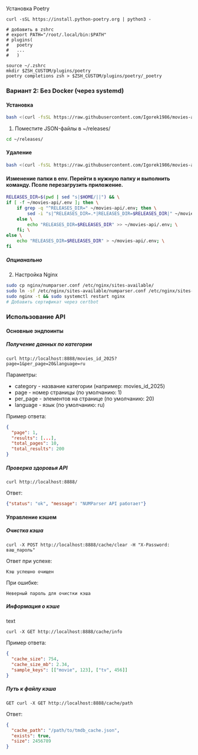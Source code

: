 Установка Poetry
```Shell
curl -sSL https://install.python-poetry.org | python3 -

# добавить в zshrc 
# export PATH="/root/.local/bin:$PATH"
# plugins(
#	poetry
#	...
#	)

source ~/.zshrc
mkdir $ZSH_CUSTOM/plugins/poetry
poetry completions zsh > $ZSH_CUSTOM/plugins/poetry/_poetry
```

### Вариант 2: Без Docker (через systemd)

####  Установка
```bash
bash <(curl -fsSL https://raw.githubusercontent.com/Igorek1986/movies-api/main/scripts/install-movies-api.sh)
```

1. Поместите JSON-файлы в ~/releases/
```bash
cd ~/releases/
```
#### Удаление
```bash
bash <(curl -fsSL https://raw.githubusercontent.com/Igorek1986/movies-api/main/scripts/uninstall-movies-api.sh)
```


#### Изменение папки в env. Перейти в нужную папку и выполнить команду. Псоле перезагрузить приложение. 
```bash
RELEASES_DIR=$(pwd | sed "s|$HOME/||") && \
if [ -f ~/movies-api/.env ]; then \
    if grep -q "^RELEASES_DIR=" ~/movies-api/.env; then \
        sed -i "s|^RELEASES_DIR=.*|RELEASES_DIR=$RELEASES_DIR|" ~/movies-api/.env; \
    else \
        echo "RELEASES_DIR=$RELEASES_DIR" >> ~/movies-api/.env; \
    fi; \
else \
    echo "RELEASES_DIR=$RELEASES_DIR" > ~/movies-api/.env; \
fi
```

##### Опцианально
2. Настройка Nginx
```bash
sudo cp nginx/numparser.conf /etc/nginx/sites-available/
sudo ln -sf /etc/nginx/sites-available/numparser.conf /etc/nginx/sites-enabled/
sudo nginx -t && sudo systemctl restart nginx
# Добавить сертификат через certbot
```

### Использование API
#### Основные эндпоинты
##### Получение данных по категории


```
curl http://localhost:8888/movies_id_2025?page=1&per_page=20&language=ru
```
Параметры:

* category - название категории (например: movies_id_2025)
* page - номер страницы (по умолчанию: 1)
* per_page - элементов на странице (по умолчанию: 20)
* language - язык (по умолчанию: ru)

Пример ответа:

```json
{
  "page": 1,
  "results": [...],
  "total_pages": 10,
  "total_results": 200
}
```
##### Проверка здоровья API


```
curl http://localhost:8888/
```  
Ответ:

```json
{"status": "ok", "message": "NUMParser API работает"}
```  

#### Управление кэшем
##### Очистка кэша


```
curl -X POST http://localhost:8888/cache/clear -H "X-Password: ваш_пароль"
```

Ответ при успехе:

```
Кэш успешно очищен

```

При ошибке:


```
Неверный пароль для очистки кэша
```


##### Информация о кэше

text
```
curl -X GET http://localhost:8888/cache/info
```
Пример ответа:

```json
{
  "cache_size": 754,
  "cache_size_mb": 2.34,
  "sample_keys": [["movie", 123], ["tv", 456]]
}
```

##### Путь к файлу кэша


```
GET curl -X GET http://localhost:8888/cache/path
```
Ответ:

```json
{
  "cache_path": "/path/to/tmdb_cache.json",
  "exists": true,
  "size": 2456789
}
```
